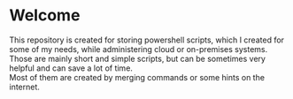 # Welcome
This repository is created for storing powershell scripts, which I created for some of my needs, while administering cloud or on-premises systems.  
Those are mainly short and simple scripts, but can be sometimes very helpful and can save a lot of time.  
Most of them are created by merging commands or some hints on the internet.  
